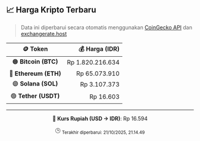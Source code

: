 

<!-- HARGA_KRIPTO -->
## 📈 Harga Kripto Terbaru

> Data ini diperbarui secara otomatis menggunakan [CoinGecko API](https://www.coingecko.com/) dan [exchangerate.host](https://exchangerate.host/)

<div align="center">

| 🪙 Token | 💰 Harga (IDR) |
|:------:|---------------:|
| 🟠 **Bitcoin (BTC)**   | Rp 1.820.216.634 |
| 🔵 **Ethereum (ETH)**  | Rp 65.073.910 |
| 🟣 **Solana (SOL)**    | Rp 3.107.373 |
| 🟢 **Tether (USDT)**   | Rp 16.603 |

---

💱 **Kurs Rupiah (USD → IDR)**: Rp 16.594

🕒 <sub>Terakhir diperbarui: 21/10/2025, 21.14.49</sub>

</div>
<!-- /HARGA_KRIPTO -->